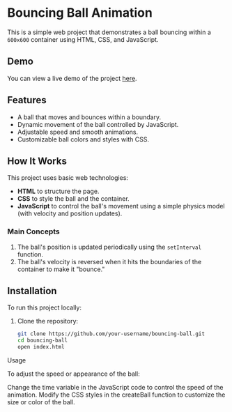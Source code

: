 # Bouncing Ball Animation

This is a simple web project that demonstrates a ball bouncing within a `600x600` container using HTML, CSS, and JavaScript.

## Demo

You can view a live demo of the project [here](#).

## Features

- A ball that moves and bounces within a boundary.
- Dynamic movement of the ball controlled by JavaScript.
- Adjustable speed and smooth animations.
- Customizable ball colors and styles with CSS.

## How It Works

This project uses basic web technologies:
- **HTML** to structure the page.
- **CSS** to style the ball and the container.
- **JavaScript** to control the ball's movement using a simple physics model (with velocity and position updates).

### Main Concepts
1. The ball's position is updated periodically using the `setInterval` function.
2. The ball's velocity is reversed when it hits the boundaries of the container to make it "bounce."

## Installation

To run this project locally:

1. Clone the repository:

   ```bash
   git clone https://github.com/your-username/bouncing-ball.git
   cd bouncing-ball
   open index.html
   
Usage

To adjust the speed or appearance of the ball:

Change the time variable in the JavaScript code to control the speed of the animation.
Modify the CSS styles in the createBall function to customize the size or color of the ball.



